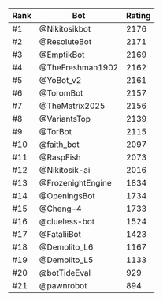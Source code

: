 Rank|Bot|Rating
---|---|---
#1|@Nikitosikbot|2176
#2|@ResoluteBot|2171
#3|@EmptikBot|2169
#4|@TheFreshman1902|2162
#5|@YoBot_v2|2161
#6|@ToromBot|2157
#7|@TheMatrix2025|2156
#8|@VariantsTop|2139
#9|@TorBot|2115
#10|@faith_bot|2097
#11|@RaspFish|2073
#12|@Nikitosik-ai|2016
#13|@FrozenightEngine|1834
#14|@OpeningsBot|1734
#15|@Cheng-4|1733
#16|@clueless-bot|1524
#17|@FataliiBot|1423
#18|@Demolito_L6|1167
#19|@Demolito_L5|1133
#20|@botTideEval|929
#21|@pawnrobot|894
